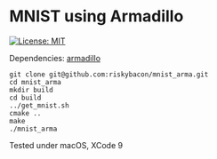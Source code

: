 # MNIST using Armadillo
[![License: MIT](https://img.shields.io/badge/License-MIT-yellow.svg)](https://opensource.org/licenses/MIT)  

Dependencies: [armadillo](http://arma.sourceforge.net)

```
git clone git@github.com:riskybacon/mnist_arma.git
cd mnist_arma
mkdir build
cd build
../get_mnist.sh
cmake ..
make
./mnist_arma
```

Tested under macOS, XCode 9
